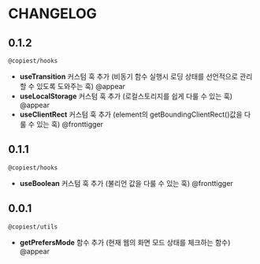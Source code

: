 # CHANGELOG

## 0.1.2

`@copiest/hooks`

- **useTransition** 커스텀 훅 추가 (비동기 함수 실행시 로딩 상태를 선언적으로 관리할 수 있도록 도와주는 훅) @appear
- **useLocalStorage** 커스텀 훅 추가 (로컬스토리지를 쉽게 다룰 수 있는 훅) @appear
- **useClientRect** 커스텀 훅 추가 (element의 getBoundingClientRect()값을 다룰 수 있는 훅) @fronttigger

## 0.1.1

`@copiest/hooks`

- **useBoolean** 커스텀 훅 추가 (불리언 값을 다룰 수 있는 훅) @fronttigger

## 0.0.1

`@copiest/utils`

- **getPrefersMode** 함수 추가 (현재 웹의 화면 모드 상태를 체크하는 함수) @appear
